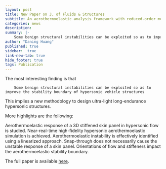```yaml
---
layout: post
title: New Paper on J. of Fluids & Structures
subtitle: An aerothermoelastic analysis framework with reduced-order modeling applied to composite panels in hypersonic flows
categories: news
description:
summary: |-
    Some benign structural instabilities can be exploited so as to improve the stability boundary of hypersonic vehicle structures.
author: "Daning Huang"
published: true
sidebar:  true
link-new-tab: true
hide_footer: true
tags: Publication
---
```


The most interesting finding is that

```
    Some benign structural instabilities can be exploited so as to improve the stability boundary of hypersonic vehicle structures
```

This implies a new methodology to design ultra-light long-endurance hypersonic structures.

More highlights are the following:

Aerothermoelastic response of a 3D stiffened skin panel in hypersonic flow is studied.
Near-real-time high-fidelity hypersonic aerothermoelastic simulation is achieved.
Aerothermoelastic instability is effectively identified using a linearized approach.
Snap-through does not necessarily cause the unstable response of a skin panel.
Orientations of flow and stiffeners impact the aerothermoelastic stability boundary.

The full paper is available [here](https://authors.elsevier.com/a/1aeAn3AMrT2lHu).